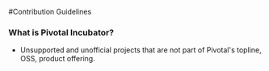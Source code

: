 #Contribution Guidelines

### What is Pivotal Incubator? 

  - Unsupported and unofficial projects that are not part of Pivotal's topline, OSS, product offering. 
